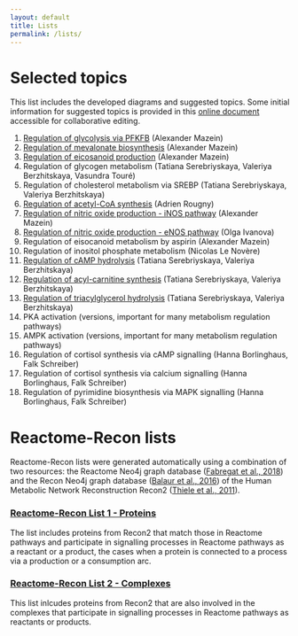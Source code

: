 ```yaml
---
layout: default
title: Lists
permalink: /lists/
---
```


# Selected topics

This list includes the developed diagrams and suggested topics. Some initial information for suggested topics is provided in this [online document](https://docs.google.com/document/d/1gk5YU7tp95t3LJwD252geeZupY-QJU6CikFAbsRQeRI/edit?usp=sharing) accessible for collaborative editing.

1. <a href="/glycolysis/">Regulation of glycolysis via PFKFB</a> (Alexander Mazein)
1. <a href="/mevalonate/">Regulation of mevalonate biosynthesis</a> (Alexander Mazein)
1. <a href="/eicosanoids/">Regulation of eicosanoid production</a> (Alexander Mazein)
1. Regulation of glycogen metabolism (Tatiana Serebriyskaya, Valeriya Berzhitskaya, Vasundra Touré)
1. Regulation of cholesterol metabolism via SREBP (Tatiana Serebriyskaya, Valeriya Berzhitskaya)
1. <a href="/acly/">Regulation of acetyl-CoA synthesis</a> (Adrien Rougny)
1. <a href="/inos/">Regulation of nitric oxide production - iNOS pathway</a> (Alexander Mazein)
1. <a href="/enos/">Regulation of nitric oxide production - eNOS pathway</a> (Olga Ivanova)
1. Regulation of eisocanoid metabolism by aspirin (Alexander Mazein)
1. Regulation of inositol phosphate metabolism (Nicolas Le Novère)
1. <a href="/camp/">Regulation of cAMP hydrolysis</a> (Tatiana Serebriyskaya, Valeriya Berzhitskaya)
1. <a href="/carnitine/">Regulation of acyl-carnitine synthesis</a> (Tatiana Serebriyskaya, Valeriya Berzhitskaya)
1. <a href="/tag/">Regulation of triacylglycerol hydrolysis</a> (Tatiana Serebriyskaya, Valeriya Berzhitskaya)
1. PKA activation (versions, important for many metabolism regulation pathways)
1. AMPK activation (versions, important for many metabolism regulation pathways)
1. Regulation of cortisol synthesis via cAMP signalling (Hanna Borlinghaus, Falk Schreiber)
1. Regulation of cortisol synthesis via calcium signalling (Hanna Borlinghaus, Falk Schreiber)
1. Regulation of pyrimidine biosynthesis via MAPK signalling (Hanna Borlinghaus, Falk Schreiber)

# Reactome-Recon lists

Reactome-Recon lists were generated automatically using a combination of two resources: the Reactome Neo4j graph database ([Fabregat et al., 2018](https://doi.org/10.1371/journal.pcbi.1005968)) and the Recon Neo4j graph database ([Balaur et al., 2016](https://doi.org/10.1093/bioinformatics/btw731)) of the Human Metabolic Network Reconstruction Recon2 ([Thiele et al., 2011](https://doi.org/10.1038/nbt.2488)).

### <a href="/reactome-recon-proteins/">Reactome-Recon List 1 - Proteins</a>
  
The list includes proteins from Recon2 that match those in Reactome pathways and participate in signalling processes in Reactome pathways as a reactant or a product, the cases when a protein is connected to a process via a production or a consumption arc.

### <a href="/reactome-recon-complexes/">Reactome-Recon List 2 - Complexes</a>

This list inlcudes proteins from Recon2 that are also involved in the complexes that participate in signalling processes in Reactome pathways as reactants or products.
